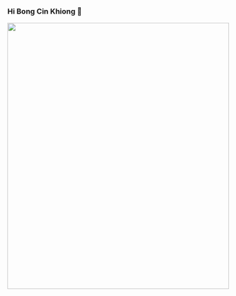 ### Hi Bong Cin Khiong 🥶

<img src="https://media.giphy.com/media/FeVg8ViEczcxG/giphy.gif" width="500" height="600">

